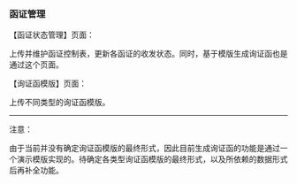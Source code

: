 ### 函证管理

【函证状态管理】页面：

上传并维护函证控制表，更新各函证的收发状态。同时，基于模版生成询证函也是通过这个页面。

【询证函模版】页面：

上传不同类型的询证函模版。

---

注意：

由于当前并没有确定询证函模版的最终形式，因此目前生成询证函的功能是通过一个演示模版实现的。待确定各类型询证函模版的最终形式，以及所依赖的数据形式后再补全功能。